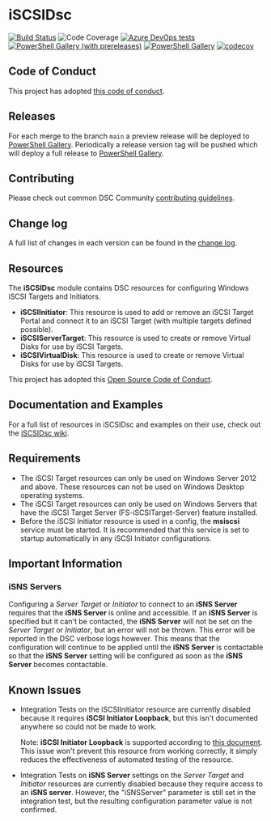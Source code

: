 # iSCSIDsc

[![Build Status](https://dev.azure.com/dsccommunity/iSCSIDsc/_apis/build/status/dsccommunity.iSCSIDsc?branchName=main)](https://dev.azure.com/dsccommunity/iSCSIDsc/_build/latest?definitionId=36&branchName=main)
![Code Coverage](https://img.shields.io/azure-devops/coverage/dsccommunity/iSCSIDsc/36/main)
[![Azure DevOps tests](https://img.shields.io/azure-devops/tests/dsccommunity/iSCSIDsc/36/main)](https://dsccommunity.visualstudio.com/iSCSIDsc/_test/analytics?definitionId=36&contextType=build)
[![PowerShell Gallery (with prereleases)](https://img.shields.io/powershellgallery/vpre/iSCSIDsc?label=iSCSIDsc%20Preview)](https://www.powershellgallery.com/packages/iSCSIDsc/)
[![PowerShell Gallery](https://img.shields.io/powershellgallery/v/iSCSIDsc?label=iSCSIDsc)](https://www.powershellgallery.com/packages/iSCSIDsc/)
[![codecov](https://codecov.io/gh/dsccommunity/iSCSIDsc/branch/main/graph/badge.svg)](https://codecov.io/gh/dsccommunity/iSCSIDsc)

## Code of Conduct

This project has adopted [this code of conduct](CODE_OF_CONDUCT.md).

## Releases

For each merge to the branch `main` a preview release will be
deployed to [PowerShell Gallery](https://www.powershellgallery.com/).
Periodically a release version tag will be pushed which will deploy a
full release to [PowerShell Gallery](https://www.powershellgallery.com/).

## Contributing

Please check out common DSC Community [contributing guidelines](https://dsccommunity.org/guidelines/contributing).

## Change log

A full list of changes in each version can be found in the [change log](CHANGELOG.md).

## Resources

The **iSCSIDsc** module contains DSC resources for configuring Windows iSCSI
Targets and Initiators.

- **iSCSIInitiator**: This resource is used to add or remove an iSCSI Target
  Portal and connect it to an iSCSI Target (with multiple targets defined possible).
- **iSCSIServerTarget**: This resource is used to create or remove Virtual Disks
  for use by iSCSI Targets.
- **iSCSIVirtualDisk**: This resource is used to create or remove Virtual Disks
  for use by iSCSI Targets.

This project has adopted this [Open Source Code of Conduct](CODE_OF_CONDUCT.md).

## Documentation and Examples

For a full list of resources in iSCSIDsc and examples on their use, check out
the [iSCSIDsc wiki](https://github.com/dsccommunity/iSCSIDsc/wiki).

## Requirements

- The iSCSI Target resources can only be used on Windows Server 2012 and above.
  These resources can not be used on Windows Desktop operating systems.
- The iSCSI Target resources can only be used on Windows Servers that have the
  iSCSI Target Server (FS-iSCSITarget-Server) feature installed.
- Before the iSCSI Initiator resource is used in a config, the **msiscsi** service
  must be started. It is recommended that this service is set to startup automatically
  in any iSCSI Initiator configurations.

## Important Information

### iSNS Servers

Configuring a _Server Target_ or _Initiator_ to connect to an **iSNS Server**
requires that the **iSNS Server** is online and accessible.
If an **iSNS Server** is specified but it can't be contacted, the **iSNS Server**
will not be set on the _Server Target_ or _Initiator_, but an error will not be thrown.
This error will be reported in the DSC verbose logs however.
This means that the configuration will continue to be applied until the **iSNS Server**
is contactable so that the **iSNS Server** setting will be configured as soon
as the **iSNS Server** becomes contactable.

## Known Issues

- Integration Tests on the iSCSIInitiator resource are currently disabled because
  it requires **iSCSI Initiator Loopback**, but this isn't documented anywhere so
  could not be made to work.

  Note: **iSCSI Initiator Loopback** is supported according to [this document](http://blogs.technet.com/b/filecab/archive/2012/05/21/introduction-of-iscsi-target-in-windows-server-2012.aspx).
  This issue won't prevent this resource from working correctly, it simply reduces
  the effectiveness of automated testing of the resource.
- Integration Tests on **iSNS Server** settings on the _Server Target_ and _Initiator_
  resources are currently disabled because they require access to an **iSNS server**.
  However, the "iSNSServer" parameter is still set in the integration test, but
  the resulting configuration parameter value is not confirmed.
